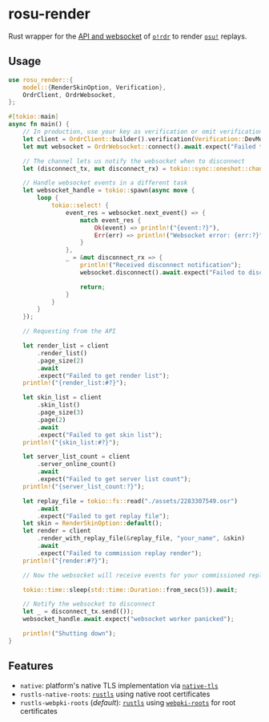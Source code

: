 # rosu-render

Rust wrapper for the [API and websocket](https://ordr.issou.best/docs/) of [`o!rdr`] to render [`osu!`] replays.

## Usage

```rust
use rosu_render::{
    model::{RenderSkinOption, Verification},
    OrdrClient, OrdrWebsocket,
};

#[tokio::main]
async fn main() {
    // In production, use your key as verification or omit verification entirely.
    let client = OrdrClient::builder().verification(Verification::DevModeSuccess).build();
    let mut websocket = OrdrWebsocket::connect().await.expect("Failed to connect websocket");

    // The channel lets us notify the websocket when to disconnect
    let (disconnect_tx, mut disconnect_rx) = tokio::sync::oneshot::channel::<()>();

    // Handle websocket events in a different task
    let websocket_handle = tokio::spawn(async move {
        loop {
            tokio::select! {
                event_res = websocket.next_event() => {
                    match event_res {
                        Ok(event) => println!("{event:?}"),
                        Err(err) => println!("Websocket error: {err:?}"),
                    }
                },
                _ = &mut disconnect_rx => {
                    println!("Received disconnect notification");
                    websocket.disconnect().await.expect("Failed to disconnect gracefully");

                    return;
                }
            }
        }
    });

    // Requesting from the API

    let render_list = client
        .render_list()
        .page_size(2)
        .await
        .expect("Failed to get render list");
    println!("{render_list:#?}");

    let skin_list = client
        .skin_list()
        .page_size(3)
        .page(2)
        .await
        .expect("Failed to get skin list");
    println!("{skin_list:#?}");

    let server_list_count = client
        .server_online_count()
        .await
        .expect("Failed to get server list count");
    println!("{server_list_count:?}");

    let replay_file = tokio::fs::read("./assets/2283307549.osr")
        .await
        .expect("Failed to get replay file");
    let skin = RenderSkinOption::default();
    let render = client
        .render_with_replay_file(&replay_file, "your_name", &skin)
        .await
        .expect("Failed to commission replay render");
    println!("{render:#?}");

    // Now the websocket will receive events for your commissioned replay render

    tokio::time::sleep(std::time::Duration::from_secs(5)).await;

    // Notify the websocket to disconnect
    let _ = disconnect_tx.send(());
    websocket_handle.await.expect("websocket worker panicked");

    println!("Shutting down");
}
```

## Features

* `native`: platform's native TLS implementation via [`native-tls`]
* `rustls-native-roots`: [`rustls`] using native root certificates
* `rustls-webpki-roots` (*default*): [`rustls`] using [`webpki-roots`] for root certificates

[`o!rdr`]: https://ordr.issou.best/
[`osu!`]: https://osu.ppy.sh/home
[`native-tls`]: https://crates.io/crates/native-tls
[`rustls`]: https://crates.io/crates/rustls
[`webpki-roots`]: https://crates.io/crates/webpki-roots